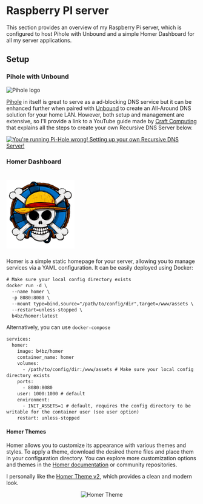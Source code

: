 # Raspberry PI server

This section provides an overview of my Raspberry Pi server, which is configured to host Pihole with Unbound and a simple Homer Dashboard for all my server applications.

## Setup

### Pihole with Unbound

![Pihole logo](https://wp-cdn.pi-hole.net/wp-content/uploads/2023/05/pihole-logo-horizontal-white-e1683321640117.png)

[Pihole](https://github.com/pi-hole/pi-hole/#one-step-automated-install) in itself is great to serve as a ad-blocking DNS service but it can be enhanced further when paired with [Unbound](https://docs.pi-hole.net/guides/dns/unbound/) to create an All-Around DNS solution for your home LAN. 
However, both setup and management are extensive, so I'll provide a link to a YouTube guide made by [Craft Computing](https://www.youtube.com/@CraftComputing) that explains all the steps to create your own Recursive DNS Server below.

[![You're running Pi-Hole wrong! Setting up your own Recursive DNS Server!](https://img.youtube.com/vi/FnFtWsZ8IP0/0.jpg)](https://www.youtube.com/watch?v=FnFtWsZ8IP0)

### Homer Dashboard

<h1 align="left">
 <img
  width="180"
  alt="Homer's donut"
  src="https://raw.githubusercontent.com//bastienwirtz/homer/main/public/logo.png">
</h1>

Homer is a simple static homepage for your server, allowing you to manage services via a YAML configuration. It can be easily deployed using Docker:

```
# Make sure your local config directory exists
docker run -d \
  --name homer \
  -p 8080:8080 \
  --mount type=bind,source="/path/to/config/dir",target=/www/assets \
  --restart=unless-stopped \
  b4bz/homer:latest
```
Alternatively, you can use ```docker-compose```
```
services:
  homer:
    image: b4bz/homer
    container_name: homer
    volumes:
      - /path/to/config/dir:/www/assets # Make sure your local config directory exists
    ports:
      - 8080:8080
    user: 1000:1000 # default
    environment:
      - INIT_ASSETS=1 # default, requires the config directory to be writable for the container user (see user option)
    restart: unless-stopped
```

#### Homer Themes
Homer allows you to customize its appearance with various themes and styles. To apply a theme, download the desired theme files and place them in your configuration directory. You can explore more customization options and themes in the [Homer documentation](https://github.com/bastienwirtz/homer/blob/main/docs/theming.md) or community repositories. 

I personally like the [Homer Theme v2](https://github.com/lammersbjorn/homer-theme), which provides a clean and modern look.

<p align="center">
   <img alt="Homer Theme" src="https://raw.githubusercontent.com/WalkxCode/Homer-Theme/main/preview.png">
</p>